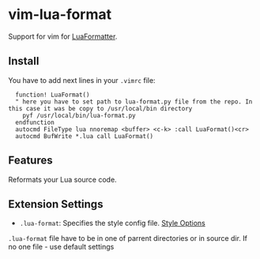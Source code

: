 # vim-lua-format

Support for vim for [LuaFormatter](https://github.com/Koihik/LuaFormatter).

## Install

You have to add next lines in your `.vimrc` file:

```
  function! LuaFormat() 
  " here you have to set path to lua-format.py file from the repo. In this case it was be copy to /usr/local/bin directory
    pyf /usr/local/bin/lua-format.py
  endfunction
  autocmd FileType lua nnoremap <buffer> <c-k> :call LuaFormat()<cr>
  autocmd BufWrite *.lua call LuaFormat()
```

## Features

Reformats your Lua source code.

## Extension Settings

* `.lua-format`: Specifies the style config file. [Style Options](https://github.com/Koihik/LuaFormatter/wiki/Style-Config)

`.lua-format` file have to be in one of parrent directories or in source dir. If no one file - use default settings
